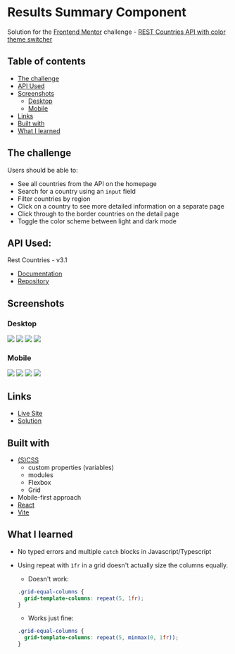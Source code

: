 # Results Summary Component

Solution for the [Frontend Mentor](https://frontendmentor.io) challenge - [REST Countries API with color theme switcher](https://www.frontendmentor.io/challenges/rest-countries-api-with-color-theme-switcher-5cacc469fec04111f7b848ca)

## Table of contents

- [The challenge](#the-challenge)
- [API Used](#api-used)
- [Screenshots](#screenshot)
  - [Desktop](#desktop)
  - [Mobile](#mobile)
- [Links](#links)
- [Built with](#built-with)
- [What I learned](#what-i-learned)

## The challenge

Users should be able to:

- See all countries from the API on the homepage
- Search for a country using an `input` field
- Filter countries by region
- Click on a country to see more detailed information on a separate page
- Click through to the border countries on the detail page
- Toggle the color scheme between light and dark mode

## API Used:

Rest Countries - v3.1

- [Documentation](https://restcountries.com/)
- [Repository](https://gitlab.com/restcountries/restcountries/)

## Screenshots

### Desktop

![](./screenshots/light/desktop-home.png)
![](./screenshots/light/desktop-detail.png)
![](./screenshots/dark/desktop-home.png)
![](./screenshots/dark/desktop-detail.png)

### Mobile

![](./screenshots/light/mobile-home.png)
![](./screenshots/light/mobile-detail.png)
![](./screenshots/dark/mobile-home.png)
![](./screenshots/dark/mobile-detail.png)

## Links

- [Live Site](/)
- [Solution](/)

## Built with

- [(S)CSS](https://sass-lang.com/)
  - custom properties (variables)
  - modules
  - Flexbox
  - Grid
- Mobile-first approach
- [React](https://react.dev/)
- [Vite](https://vitejs.dev/)

## What I learned

- No typed errors and multiple `catch` blocks in Javascript/Typescript
- Using repeat with `1fr` in a grid doesn't actually size the columns equally.

  - Doesn't work:

  ```css
  .grid-equal-columns {
    grid-template-columns: repeat(5, 1fr);
  }
  ```

  - Works just fine:

  ```css
  .grid-equal-columns {
    grid-template-columns: repeat(5, minmax(0, 1fr));
  }
  ```
